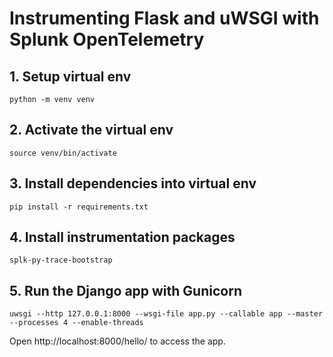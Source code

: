 # Instrumenting Flask and uWSGI with Splunk OpenTelemetry

## 1. Setup virtual env

```
python -m venv venv
```

## 2. Activate the virtual env

```
source venv/bin/activate
```

## 3. Install dependencies into virtual env

```
pip install -r requirements.txt
```

## 4. Install instrumentation packages

```
splk-py-trace-bootstrap
```

## 5. Run the Django app with Gunicorn

```
uwsgi --http 127.0.0.1:8000 --wsgi-file app.py --callable app --master --processes 4 --enable-threads
```

Open http://localhost:8000/hello/ to access the app.

